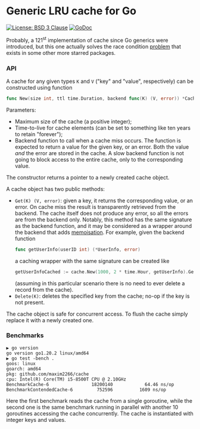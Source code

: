 # Generic LRU cache for Go

[![License: BSD 3 Clause](https://img.shields.io/badge/License-BSD_3--Clause-yellow.svg)](https://opensource.org/licenses/BSD-3-Clause)
[![GoDoc](https://godoc.org/github.com/maxim2266/cache?status.svg)](https://godoc.org/github.com/maxim2266/cache)

Probably, a 121<sup>st</sup> implementation of cache since Go generics were introduced, but this one actually
solves the race condition
[problem](https://old.reddit.com/r/golang/comments/lw9ujj/ristretto_the_most_performant_concurrent_cache/gpgxnx9/)
that exists in some other more starred packages.

### API

A cache for any given types `K` and `V` ("key" and "value", respectively) can be constructed
using function<br/>
```Go
func New(size int, ttl time.Duration, backend func(K) (V, error)) *Cache[K,V]
```
Parameters:
* Maximum size of the cache (a positive integer);
* Time-to-live for cache elements (can be set to something like ten years to retain "forever");
* Backend function to call when a cache miss occurs. The function is expected to return a value
	for the given key, or an error. Both the value _and_ the error are stored in the cache.
	A slow backend function is not going to block access to the entire cache, only to the
	corresponding value.

The constructor returns a pointer to a newly created cache object.

A cache object has two public methods:
* `Get(K) (V, error)`: given a key, it returns the corresponding value, or an error. On cache miss
the result is transparently retrieved from the backend. The cache itself does not produce any error,
so all the errors are from the backend only. Notably, this method has the same signature as the
backend function, and it may be considered as a wrapper around the backend that adds
[memoisation](https://en.wikipedia.org/wiki/Memoization). For example, given the backend function
	```Go
	func getUserInfo(userID int) (*UserInfo, error)
	```
	a caching wrapper with the same signature can be created like
	```Go
	getUserInfoCached := cache.New(1000, 2 * time.Hour, getUserInfo).Get
	```
	(assuming in this particular scenario there is no need to ever delete a record from the cache).
* `Delete(K)`: deletes the specified key from the cache; no-op if the key is not present.

The cache object is safe for concurrent access. To flush the cache simply replace it with a
newly created one.

### Benchmarks
```
▶ go version
go version go1.20.2 linux/amd64
▶ go test -bench .
goos: linux
goarch: amd64
pkg: github.com/maxim2266/cache
cpu: Intel(R) Core(TM) i5-8500T CPU @ 2.10GHz
BenchmarkCache-6            	18200140	        64.46 ns/op
BenchmarkContendedCache-6   	  752596	      1609 ns/op
```
Here the first benchmark reads the cache from a single goroutine, while the second one is the same
benchmark running in parallel with another 10 goroutines accessing the cache concurrently. The cache
is instantiated with integer keys and values.
